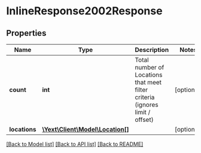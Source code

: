 # InlineResponse2002Response

## Properties
Name | Type | Description | Notes
------------ | ------------- | ------------- | -------------
**count** | **int** | Total number of Locations that meet filter criteria (ignores limit / offset) | [optional] 
**locations** | [**\Yext\Client\Model\Location[]**](Location.md) |  | [optional] 

[[Back to Model list]](../README.md#documentation-for-models) [[Back to API list]](../README.md#documentation-for-api-endpoints) [[Back to README]](../README.md)


